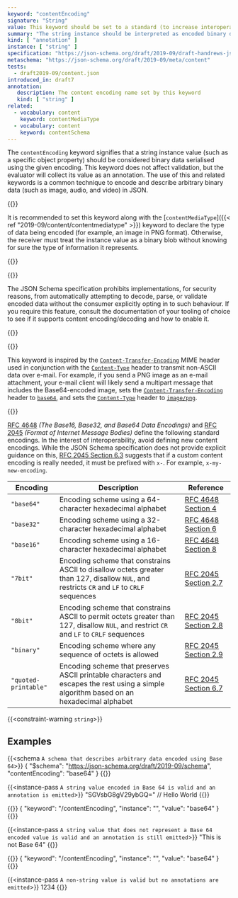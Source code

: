 ```yaml
---
keyword: "contentEncoding"
signature: "String"
value: This keyword should be set to a standard (to increase interoperability) encoding name such as those defined in [RFC 4648](https://www.rfc-editor.org/info/rfc4648) and [RFC 2045](https://www.rfc-editor.org/info/rfc2045.html)
summary: "The string instance should be interpreted as encoded binary data and decoded using the encoding named by this property."
kind: [ "annotation" ]
instance: [ "string" ]
specification: "https://json-schema.org/draft/2019-09/draft-handrews-json-schema-validation-02#rfc.section.8.3"
metaschema: "https://json-schema.org/draft/2019-09/meta/content"
tests:
  - draft2019-09/content.json
introduced_in: draft7
annotation:
   description: The content encoding name set by this keyword
   kind: [ "string" ]
related:
  - vocabulary: content
    keyword: contentMediaType
  - vocabulary: content
    keyword: contentSchema
---
```


The `contentEncoding` keyword signifies that a string instance value (such as a
specific object property) should be considered binary data serialised using the
given encoding. This keyword does not affect validation, but the evaluator will
collect its value as an annotation.  The use of this and related keywords is a
common technique to encode and describe arbitrary binary data (such as image,
audio, and video) in JSON.

{{<best-practice>}}

It is recommended to set this keyword along with the [`contentMediaType`]({{<
ref "2019-09/content/contentmediatype" >}}) keyword to declare the type of data
being encoded (for example, an image in PNG format). Otherwise, the receiver
must treat the instance value as a binary blob without knowing for sure the
type of information it represents.

{{</best-practice>}}

{{<common-pitfall>}}

The JSON Schema specification prohibits implementations, for security reasons,
from automatically attempting to decode, parse, or validate encoded data
without the consumer explicitly opting in to such behaviour. If you require
this feature, consult the documentation of your tooling of choice to see if it
supports content encoding/decoding and how to enable it.

{{</common-pitfall>}}

{{<learning-more>}}

This keyword is inspired by the
[`Content-Transfer-Encoding`](https://www.rfc-editor.org/rfc/rfc2045.html#section-6)
MIME header used in conjunction with the
[`Content-Type`](https://www.rfc-editor.org/rfc/rfc2045.html#section-5) header
to transmit non-ASCII data over e-mail. For example, if you send a PNG image as
an e-mail attachment, your e-mail client will likely send a multipart message
that includes the Base64-encoded image, sets the
[`Content-Transfer-Encoding`](https://www.rfc-editor.org/rfc/rfc2045.html#section-6)
header to
[`base64`](https://datatracker.ietf.org/doc/html/rfc2045#section-6.1), and sets
the [`Content-Type`](https://www.rfc-editor.org/rfc/rfc2045.html#section-5)
header to
[`image/png`](https://www.iana.org/assignments/media-types/image/png).

{{</learning-more>}}

[RFC 4648](https://datatracker.ietf.org/doc/html/rfc4648) _(The Base16, Base32,
and Base64 Data Encodings)_ and [RFC
2045](https://datatracker.ietf.org/doc/html/rfc2045) _(Format of Internet
Message Bodies)_ define the following standard encodings. In the interest of
interoperability, avoid defining new content encodings.  While the JSON Schema
specification does not provide explicit guidance on this, [RFC 2045 Section
6.3](https://datatracker.ietf.org/doc/html/rfc2045#section-6.3) suggests that
if a custom content encoding is really needed, it must be prefixed with `x-`.
For example, `x-my-new-encoding`.

| Encoding   | Description                                                                                     | Reference |
|------------|-------------------------------------------------------------------------------------------------|-----------|
| `"base64"` | Encoding scheme using a 64-character hexadecimal alphabet | [RFC 4648 Section 4](https://datatracker.ietf.org/doc/html/rfc4648#section-4) |
| `"base32"` | Encoding scheme using a 32-character hexadecimal alphabet                                   | [RFC 4648 Section 6](https://datatracker.ietf.org/doc/html/rfc4648#section-6) |
| `"base16"` | Encoding scheme using a 16-character hexadecimal alphabet                       | [RFC 4648 Section 8](https://datatracker.ietf.org/doc/html/rfc4648#section-8) |
| `"7bit"` | Encoding scheme that constrains ASCII to disallow octets greater than 127, disallow `NUL`, and restricts `CR` and `LF` to `CRLF` sequences | [RFC 2045 Section 2.7](https://datatracker.ietf.org/doc/html/rfc2045#section-2.7) |
| `"8bit"` | Encoding scheme that constrains ASCII to permit octets greater than 127, disallow `NUL`, and restrict `CR` and `LF` to `CRLF` sequences | [RFC 2045 Section 2.8](https://datatracker.ietf.org/doc/html/rfc2045#section-2.8) |
| `"binary"` | Encoding scheme where any sequence of octets is allowed | [RFC 2045 Section 2.9](https://datatracker.ietf.org/doc/html/rfc2045#section-2.9) |
| `"quoted-printable"` | Encoding scheme that preserves ASCII printable characters and escapes the rest using a simple algorithm based on an hexadecimal alphabet | [RFC 2045 Section 6.7](https://datatracker.ietf.org/doc/html/rfc2045#section-6.7) |

{{<constraint-warning `string`>}}

## Examples

{{<schema `A schema that describes arbitrary data encoded using Base 64`>}}
{
  "$schema": "https://json-schema.org/draft/2019-09/schema",
  "contentEncoding": "base64"
}
{{</schema>}}

{{<instance-pass `A string value encoded in Base 64 is valid and an annotation is emitted`>}}
"SGVsbG8gV29ybGQ=" // Hello World
{{</instance-pass>}}

{{<instance-annotation>}}
{ "keyword": "/contentEncoding", "instance": "", "value": "base64" }
{{</instance-annotation>}}

{{<instance-pass `A string value that does not represent a Base 64 encoded value is valid and an annotation is still emitted`>}}
"This is not Base 64"
{{</instance-pass>}}

{{<instance-annotation>}}
{ "keyword": "/contentEncoding", "instance": "", "value": "base64" }
{{</instance-annotation>}}

{{<instance-pass `A non-string value is valid but no annotations are emitted`>}}
1234
{{</instance-pass>}}
